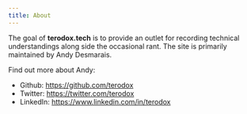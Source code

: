```yaml
---
title: About
---
```


The goal of **terodox.tech** is to provide an outlet for recording technical understandings along side the occasional rant. The site is primarily maintained by Andy Desmarais.

Find out more about Andy:

* Github: https://github.com/terodox
* Twitter: https://twitter.com/terodox
* LinkedIn: https://www.linkedin.com/in/terodox